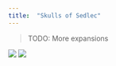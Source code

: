 ```yaml
---
title:  "Skulls of Sedlec"
---
```


> TODO: More expansions

![](/images/sos.png)
![](/images/sos-archers.png)
